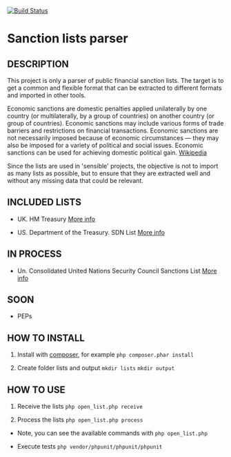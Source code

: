 [![Build Status](https://semaphoreci.com/api/v1/diaz/open_list/branches/master/badge.svg)](https://semaphoreci.com/diaz/open_list)

# Sanction lists parser

## DESCRIPTION

This project is only a parser of public financial sanction lists. The target is to get a common and flexible format that can be extracted to different formats and imported in other tools.

Economic sanctions are domestic penalties applied unilaterally by one country (or multilaterally, by a group of countries) on another country (or group of countries). Economic sanctions may include various forms of trade barriers and restrictions on financial transactions. Economic sanctions are not necessarily imposed because of economic circumstances — they may also be imposed for a variety of political and social issues. Economic sanctions can be used for achieving domestic political gain. [Wikipedia](https://en.wikipedia.org/wiki/Economic_sanctions)

Since the lists are used in 'sensible' projects, the objective is not to import as many lists as possible, but to ensure that they are extracted well and without any missing data that could be relevant. 

## INCLUDED LISTS

* UK. HM Treasury [More info](https://www.gov.uk/government/publications/financial-sanctions-consolidated-list-of-targets/consolidated-list-of-targets)

* US. Department of the Treasury. SDN List [More info](https://www.treasury.gov/resource-center/sanctions/SDN-List/Pages/consolidated.aspx)

## IN PROCESS

* Un. Consolidated United Nations Security Council Sanctions List [More info](https://www.un.org/sc/suborg/en/sanctions/un-sc-consolidated-list)

## SOON

* PEPs


## HOW TO INSTALL

1. Install with [composer](https://getcomposer.org/download/), for example 
`php composer.phar install`

2. Create folder lists and output
 `mkdir lists`
 `mkdir output`

## HOW TO USE

1. Receive the lists
`php open_list.php receive`

2. Process the lists
`php open_list.php process`

* Note, you can see the available commands with
`php open_list.php`

* Execute tests
`php vendor/phpunit/phpunit/phpunit`

